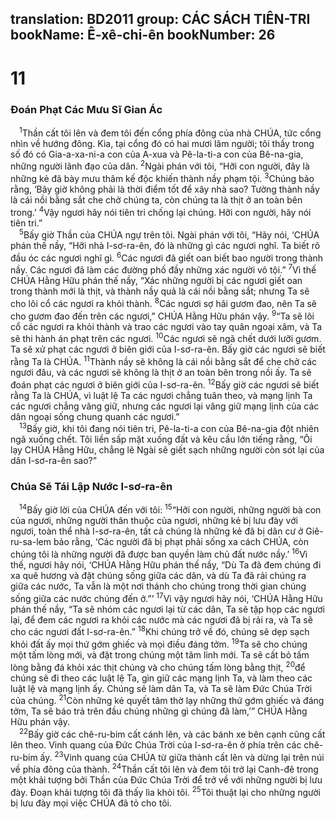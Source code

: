 translation: BD2011
group: CÁC SÁCH TIÊN-TRI
bookName: Ê-xê-chi-ên 
bookNumber: 26
-------

<div class="title"><h1>11</h1><h3>Ðoán Phạt Các Mưu Sĩ Gian Ác</h3></div>
<span class="verse exe_11_1"> <sup>1</sup>Thần cất tôi lên và đem tôi đến cổng phía đông của nhà CHÚA, tức cổng nhìn về hướng đông. Kìa, tại cổng đó có hai mươi lăm người; tôi thấy trong số đó có Gia-a-xa-ni-a con của A-xua và Pê-la-ti-a con của Bê-na-gia, những người lãnh đạo của dân. </span>
<span class="verse exe_11_2"><sup>2</sup>Ngài phán với tôi, “Hỡi con người, đây là những kẻ đã bày mưu thâm kế độc khiến thành nầy phạm tội. </span>
<span class="verse exe_11_3"><sup>3</sup>Chúng bảo rằng, ‘Bây giờ không phải là thời điểm tốt để xây nhà sao? Tường thành nầy là cái nồi bằng sắt che chở chúng ta, còn chúng ta là thịt ở an toàn bên trong.’ </span>
<span class="verse exe_11_4"><sup>4</sup>Vậy ngươi hãy nói tiên tri chống lại chúng. Hỡi con người, hãy nói tiên tri.”<br/></span>
<span class="verse exe_11_5"> <sup>5</sup>Bấy giờ Thần của CHÚA ngự trên tôi. Ngài phán với tôi, “Hãy nói, ‘CHÚA phán thế nầy, “Hỡi nhà I-sơ-ra-ên, đó là những gì các ngươi nghĩ. Ta biết rõ đầu óc các ngươi nghĩ gì. </span>
<span class="verse exe_11_6"><sup>6</sup>Các ngươi đã giết oan biết bao người trong thành nầy. Các ngươi đã làm các đường phố đầy những xác người vô tội.” </span>
<span class="verse exe_11_7"><sup>7</sup>Vì thế CHÚA Hằng Hữu phán thế nầy, “Xác những người bị các ngươi giết oan trong thành mới là thịt, và thành nầy quả là cái nồi bằng sắt; nhưng Ta sẽ cho lôi cổ các ngươi ra khỏi thành. </span>
<span class="verse exe_11_8"><sup>8</sup>Các ngươi sợ hãi gươm đao, nên Ta sẽ cho gươm đao đến trên các ngươi,” CHÚA Hằng Hữu phán vậy. </span>
<span class="verse exe_11_9"><sup>9</sup>“Ta sẽ lôi cổ các ngươi ra khỏi thành và trao các ngươi vào tay quân ngoại xâm, và Ta sẽ thi hành án phạt trên các ngươi. </span>
<span class="verse exe_11_10"><sup>10</sup>Các ngươi sẽ ngã chết dưới lưỡi gươm. Ta sẽ xử phạt các ngươi ở biên giới của I-sơ-ra-ên. Bấy giờ các ngươi sẽ biết rằng Ta là CHÚA. </span>
<span class="verse exe_11_11"><sup>11</sup>Thành nầy sẽ không là cái nồi bằng sắt để che chở các ngươi đâu, và các ngươi sẽ không là thịt ở an toàn bên trong nồi ấy. Ta sẽ đoán phạt các ngươi ở biên giới của I-sơ-ra-ên. </span>
<span class="verse exe_11_12"><sup>12</sup>Bấy giờ các ngươi sẽ biết rằng Ta là CHÚA, vì luật lệ Ta các ngươi chẳng tuân theo, và mạng lịnh Ta các ngươi chẳng vâng giữ, nhưng các ngươi lại vâng giữ mạng lịnh của các dân ngoại sống chung quanh các ngươi.”<br/></span>
<span class="verse exe_11_13"> <sup>13</sup>Bấy giờ, khi tôi đang nói tiên tri, Pê-la-ti-a con của Bê-na-gia đột nhiên ngã xuống chết. Tôi liền sấp mặt xuống đất và kêu cầu lớn tiếng rằng, “Ôi lạy CHÚA Hằng Hữu, chẳng lẽ Ngài sẽ giết sạch những người còn sót lại của dân I-sơ-ra-ên sao?”<br/></span>
<div class="title"><h3>Chúa Sẽ Tái Lập Nước I-sơ-ra-ên</h3></div>
<span class="verse exe_11_14"> <sup>14</sup>Bấy giờ lời của CHÚA đến với tôi: </span>
<span class="verse exe_11_15"><sup>15</sup>“Hỡi con người, những người bà con của ngươi, những người thân thuộc của ngươi, những kẻ bị lưu đày với ngươi, toàn thể nhà I-sơ-ra-ên, tất cả chúng là những kẻ đã bị dân cư ở Giê-ru-sa-lem bảo rằng, ‘Các người đã bị phạt phải sống xa cách CHÚA, còn chúng tôi là những người đã được ban quyền làm chủ đất nước nầy.’ </span>
<span class="verse exe_11_16"><sup>16</sup>Vì thế, ngươi hãy nói, ‘CHÚA Hằng Hữu phán thế nầy, “Dù Ta đã đem chúng đi xa quê hương và đặt chúng sống giữa các dân, và dù Ta đã rải chúng ra giữa các nước, Ta vẫn là một nơi thánh cho chúng trong thời gian chúng sống giữa các nước chúng đến ở.”’ </span>
<span class="verse exe_11_17"><sup>17</sup>Vì vậy ngươi hãy nói, ‘CHÚA Hằng Hữu phán thế nầy, “Ta sẽ nhóm các ngươi lại từ các dân, Ta sẽ tập họp các ngươi lại, để đem các ngươi ra khỏi các nước mà các ngươi đã bị rải ra, và Ta sẽ cho các ngươi đất I-sơ-ra-ên.” </span>
<span class="verse exe_11_18"><sup>18</sup>Khi chúng trở về đó, chúng sẽ dẹp sạch khỏi đất ấy mọi thứ gớm ghiếc và mọi điều đáng tởm. </span>
<span class="verse exe_11_19"><sup>19</sup>Ta sẽ cho chúng một tấm lòng mới, và đặt trong chúng một tâm linh mới. Ta sẽ cất bỏ tấm lòng bằng đá khỏi xác thịt chúng và cho chúng tấm lòng bằng thịt, </span>
<span class="verse exe_11_20"><sup>20</sup>để chúng sẽ đi theo các luật lệ Ta, gìn giữ các mạng lịnh Ta, và làm theo các luật lệ và mạng lịnh ấy. Chúng sẽ làm dân Ta, và Ta sẽ làm Ðức Chúa Trời của chúng. </span>
<span class="verse exe_11_21"><sup>21</sup>Còn những kẻ quyết tâm thờ lạy những thứ gớm ghiếc và đáng tởm, Ta sẽ báo trả trên đầu chúng những gì chúng đã làm,’” CHÚA Hằng Hữu phán vậy.<br/></span>
<span class="verse exe_11_22"> <sup>22</sup>Bấy giờ các chê-ru-bim cất cánh lên, và các bánh xe bên cạnh cũng cất lên theo. Vinh quang của Ðức Chúa Trời của I-sơ-ra-ên ở phía trên các chê-ru-bim ấy. </span>
<span class="verse exe_11_23"><sup>23</sup>Vinh quang của CHÚA từ giữa thành cất lên và dừng lại trên núi về phía đông của thành. </span>
<span class="verse exe_11_24"><sup>24</sup>Thần cất tôi lên và đem tôi trở lại Canh-đê trong một khải tượng bởi Thần của Ðức Chúa Trời để trở về với những người bị lưu đày. Ðoạn khải tượng tôi đã thấy lìa khỏi tôi. </span>
<span class="verse exe_11_25"><sup>25</sup>Tôi thuật lại cho những người bị lưu đày mọi việc CHÚA đã tỏ cho tôi.<br/></span>
